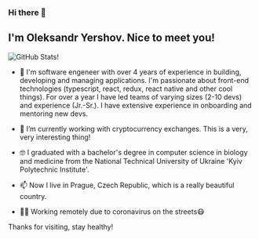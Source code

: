 ### Hi there 👋
## I'm Oleksandr Yershov. Nice to meet you!

![GitHub Stats!](https://github-readme-stats.vercel.app/api?username=oyershov&show_icons=true&icon_color=0366d6&bg_color=00000000&text_color=6a737d&hide_title=true&count_private=true)

- 🚀 I'm software engeneer with over 4 years of experience in building, developing and managing applications. I'm passionate about front-end technologies (typescript, react, redux, react native and other cool things). For over a year I have led teams of varying sizes (2-10 devs) and experience (Jr.-Sr.). I have extensive experience in onboarding and mentoring new devs.

- 🔭 I’m currently working with cryptocurrency exchanges. This is a very, very interesting thing!

- 🤓 I graduated with a bachelor's degree in computer science in biology and medicine from the National Technical University of Ukraine 'Kyiv Polytechnic Institute'. 

- 📫 Now I live in Prague, Czech Republic, which is a really beautiful country.
- 👨‍💻 Working remotely due to coronavirus on the streets😷

Thanks for visiting, stay healthy!

<!--
**oyershov/oyershov** is a ✨ _special_ ✨ repository because its `README.md` (this file) appears on your GitHub profile.

Here are some ideas to get you started:

- 🔭 I’m currently working on ...
- 🌱 I’m currently learning ...
- 👯 I’m looking to collaborate on ...
- 🤔 I’m looking for help with ...
- 💬 Ask me about ...
- 📫 How to reach me: ...
- 😄 Pronouns: ...
- ⚡ Fun fact: ...
-->
